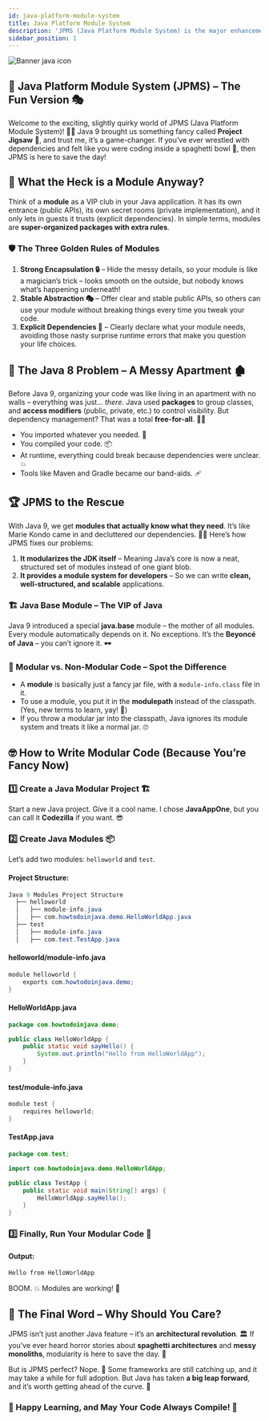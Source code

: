 ```yaml
---
id: java-platform-module-system
title: Java Platform Module System
description: 'JPMS (Java Platform Module System) is the major enhancement in Java 9.'
sidebar_position: 1
---
```

![Banner java icon](@site/static/img/kits/java/banner-java-icon.png)

## 🚀 Java Platform Module System (JPMS) – The Fun Version 🎭

Welcome to the exciting, slightly quirky world of JPMS (Java Platform Module System)! 🎩✨ Java 9 brought us something fancy called **Project Jigsaw** 🧩, and trust me, it’s a game-changer. If you’ve ever wrestled with dependencies and felt like you were coding inside a spaghetti bowl 🍝, then JPMS is here to save the day!

## 🧐 What the Heck is a Module Anyway?

Think of a **module** as a VIP club in your Java application. It has its own entrance (public APIs), its own secret rooms (private implementation), and it only lets in guests it trusts (explicit dependencies). In simple terms, modules are **super-organized packages with extra rules**.

### 🛡️ The Three Golden Rules of Modules

1. **Strong Encapsulation 🔒** – Hide the messy details, so your module is like a magician’s trick – looks smooth on the outside, but nobody knows what’s happening underneath!
2. **Stable Abstraction 🎭** – Offer clear and stable public APIs, so others can use your module without breaking things every time you tweak your code.
3. **Explicit Dependencies 🧾** – Clearly declare what your module needs, avoiding those nasty surprise runtime errors that make you question your life choices.

## 🚨 The Java 8 Problem – A Messy Apartment 🏚️

Before Java 9, organizing your code was like living in an apartment with no walls – everything was just... *there*. Java used **packages** to group classes, and **access modifiers** (public, private, etc.) to control visibility. But dependency management? That was a total **free-for-all**. 😵‍💫

- You imported whatever you needed. 🚚
- You compiled your code. 📦
- At runtime, everything could break because dependencies were unclear. 💥
- Tools like Maven and Gradle became our band-aids. 🩹

## 🏆 JPMS to the Rescue

With Java 9, we get **modules that actually know what they need**. It’s like Marie Kondo came in and decluttered our dependencies. 🧹✨ Here’s how JPMS fixes our problems:

1. **It modularizes the JDK itself** – Meaning Java’s core is now a neat, structured set of modules instead of one giant blob.
2. **It provides a module system for developers** – So we can write **clean, well-structured, and scalable** applications.

### 🏗️ Java Base Module – The VIP of Java

Java 9 introduced a special **java.base** module – the mother of all modules. Every module automatically depends on it. No exceptions. It’s the **Beyoncé of Java** – you can’t ignore it. 🕶️

### 🧐 Modular vs. Non-Modular Code – Spot the Difference

- A **module** is basically just a fancy jar file, with a `module-info.class` file in it.
- To use a module, you put it in the **modulepath** instead of the classpath. (Yes, new terms to learn, yay! 🎉)
- If you throw a modular jar into the classpath, Java ignores its module system and treats it like a normal jar. 🙄

## 🤓 How to Write Modular Code (Because You’re Fancy Now)

### 1️⃣ Create a Java Modular Project 🏗️

Start a new Java project. Give it a cool name. I chose **JavaAppOne**, but you can call it **Codezilla** if you want. 😎

### 2️⃣ Create Java Modules 📦

Let’s add two modules: `helloworld` and `test`.

#### **Project Structure:**

```java
Java 9 Modules Project Structure
  ├── helloworld
  │   ├── module-info.java
  │   ├── com.howtodoinjava.demo.HelloWorldApp.java
  ├── test
  │   ├── module-info.java
  │   ├── com.test.TestApp.java
```

#### **helloworld/module-info.java**

```java
module helloworld {
    exports com.howtodoinjava.demo;
}
```

#### **HelloWorldApp.java**

```java
package com.howtodoinjava.demo;

public class HelloWorldApp {
    public static void sayHello() {
        System.out.println("Hello from HelloWorldApp");
    }
}
```

#### **test/module-info.java**

```java
module test {
    requires helloworld;
}
```

#### **TestApp.java**

```java
package com.test;

import com.howtodoinjava.demo.HelloWorldApp;

public class TestApp {
    public static void main(String[] args) {
        HelloWorldApp.sayHello();
    }
}
```

### 3️⃣ Finally, Run Your Modular Code 🏃

#### **Output:**

```java
Hello from HelloWorldApp
```

BOOM. 💥 Modules are working! 🎉

## 🎯 The Final Word – Why Should You Care?

JPMS isn’t just another Java feature – it’s an **architectural revolution**. 🏛️ If you’ve ever heard horror stories about **spaghetti architectures** and **messy monoliths**, modularity is here to save the day. 🦸

But is JPMS perfect? Nope. 🤷 Some frameworks are still catching up, and it may take a while for full adoption. But Java has taken **a big leap forward**, and it’s worth getting ahead of the curve. 🚀

### 🎊 Happy Learning, and May Your Code Always Compile! 🎊

